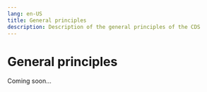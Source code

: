 ```yaml
---
lang: en-US
title: General principles
description: Description of the general principles of the CDS
---
```


# General principles

Coming soon...
